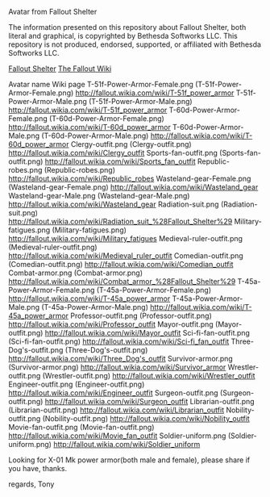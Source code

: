Avatar from Fallout Shelter

The information presented on this repository about Fallout Shelter, both literal and graphical, is copyrighted by Bethesda Softworks LLC.
This repository is not produced, endorsed, supported, or affiliated with Bethesda Softworks LLC.


[Fallout Shelter](http://www.falloutshelter.com/)
[The Fallout Wiki](http://fallout.wikia.com/wiki/Fallout_Shelter_outfits)

Avatar name	Wiki page
T-51f-Power-Armor-Female.png	(T-51f-Power-Armor-Female.png)	http://fallout.wikia.com/wiki/T-51f_power_armor
T-51f-Power-Armor-Male.png	(T-51f-Power-Armor-Male.png)	http://fallout.wikia.com/wiki/T-51f_power_armor
T-60d-Power-Armor-Female.png	(T-60d-Power-Armor-Female.png)	http://fallout.wikia.com/wiki/T-60d_power_armor
T-60d-Power-Armor-Male.png	(T-60d-Power-Armor-Male.png)	http://fallout.wikia.com/wiki/T-60d_power_armor
Clergy-outfit.png	(Clergy-outfit.png)	http://fallout.wikia.com/wiki/Clergy_outfit
Sports-fan-outfit.png	(Sports-fan-outfit.png)	http://fallout.wikia.com/wiki/Sports_fan_outfit
Republic-robes.png	(Republic-robes.png)	http://fallout.wikia.com/wiki/Republic_robes
Wasteland-gear-Female.png	(Wasteland-gear-Female.png)	http://fallout.wikia.com/wiki/Wasteland_gear
Wasteland-gear-Male.png	(Wasteland-gear-Male.png)	http://fallout.wikia.com/wiki/Wasteland_gear
Radiation-suit.png	(Radiation-suit.png)	http://fallout.wikia.com/wiki/Radiation_suit_%28Fallout_Shelter%29
Military-fatigues.png	(Military-fatigues.png)	http://fallout.wikia.com/wiki/Military_fatigues
Medieval-ruler-outfit.png	(Medieval-ruler-outfit.png)	http://fallout.wikia.com/wiki/Medieval_ruler_outfit
Comedian-outfit.png	(Comedian-outfit.png)	http://fallout.wikia.com/wiki/Comedian_outfit
Combat-armor.png	(Combat-armor.png)	http://fallout.wikia.com/wiki/Combat_armor_%28Fallout_Shelter%29
T-45a-Power-Armor-Female.png	(T-45a-Power-Armor-Female.png)	http://fallout.wikia.com/wiki/T-45a_power_armor
T-45a-Power-Armor-Male.png	(T-45a-Power-Armor-Male.png)	http://fallout.wikia.com/wiki/T-45a_power_armor
Professor-outfit.png	(Professor-outfit.png)	http://fallout.wikia.com/wiki/Professor_outfit
Mayor-outfit.png	(Mayor-outfit.png)	http://fallout.wikia.com/wiki/Mayor_outfit
Sci-fi-fan-outfit.png	(Sci-fi-fan-outfit.png)	http://fallout.wikia.com/wiki/Sci-fi_fan_outfit
Three-Dog's-outfit.png	(Three-Dog's-outfit.png)	http://fallout.wikia.com/wiki/Three_Dog's_outfit
Survivor-armor.png	(Survivor-armor.png)	http://fallout.wikia.com/wiki/Survivor_armor
Wrestler-outfit.png	(Wrestler-outfit.png)	http://fallout.wikia.com/wiki/Wrestler_outfit
Engineer-outfit.png	(Engineer-outfit.png)	http://fallout.wikia.com/wiki/Engineer_outfit
Surgeon-outfit.png	(Surgeon-outfit.png)	http://fallout.wikia.com/wiki/Surgeon_outfit
Librarian-outfit.png	(Librarian-outfit.png)	http://fallout.wikia.com/wiki/Librarian_outfit
Nobility-outfit.png	(Nobility-outfit.png)	http://fallout.wikia.com/wiki/Nobility_outfit
Movie-fan-outfit.png	(Movie-fan-outfit.png)	http://fallout.wikia.com/wiki/Movie_fan_outfit
Soldier-uniform.png	(Soldier-uniform.png)	http://fallout.wikia.com/wiki/Soldier_uniform



Looking for  X-01 Mk power armor(both male and female), please share if you have, thanks.

regards,
Tony